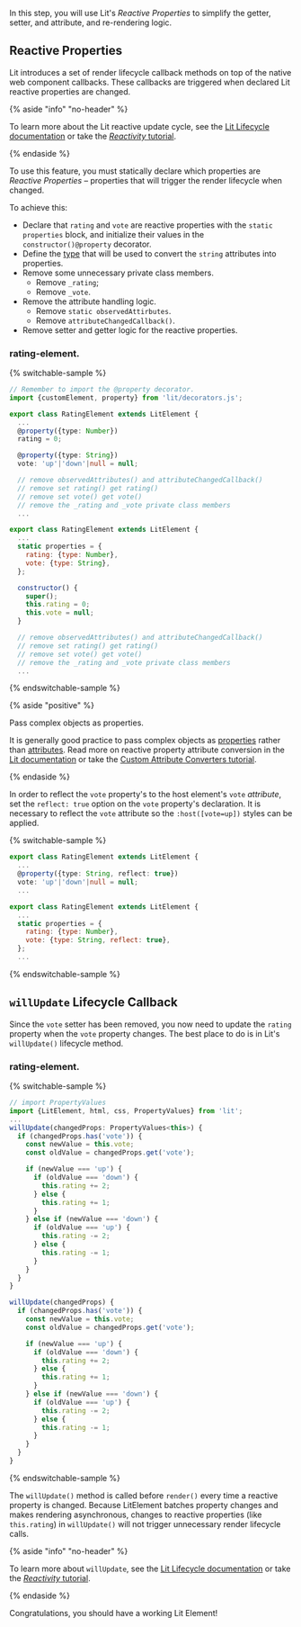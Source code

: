 In this step, you will use Lit's *Reactive Properties* to simplify the getter, setter, and attribute, and re-rendering logic.

## Reactive Properties

Lit introduces a set of render lifecycle callback methods on top of the native web component callbacks. These callbacks are triggered when declared Lit reactive properties are changed.

{% aside "info" "no-header" %}

To learn more about the Lit reactive update cycle, see the [Lit Lifecycle documentation](/docs/components/lifecycle/) or take the [*Reactivity* tutorial](/tutorials/reactivity).

{% endaside %}

To use this feature, you must statically declare which properties are *Reactive Properties* – properties that will trigger the render lifecycle when changed.

To achieve this:

* Declare that `rating` and `vote` are reactive properties with the&nbsp;<ts-js><span slot="js"><code>static properties</code> block, and initialize their values in the <code>constructor()</code></span><span slot="ts"><code>@property</code> decorator</span></ts-js>.
* Define the [type](/docs/components/properties/#property-options) that will be used to convert the `string` attributes into properties.
* Remove some unnecessary private class members.
  * Remove `_rating`;
  * Remove `_vote`.
* Remove the attribute handling logic.
  * Remove `static observedAttirbutes`.
  * Remove `attributeChangedCallback()`.
* Remove setter and getter logic for the reactive properties.

### rating-element.<ts-js></ts-js>

{% switchable-sample %}

```ts
// Remember to import the @property decorator.
import {customElement, property} from 'lit/decorators.js';

export class RatingElement extends LitElement {
  ...
  @property({type: Number})
  rating = 0;

  @property({type: String})
  vote: 'up'|'down'|null = null;

  // remove observedAttributes() and attributeChangedCallback()
  // remove set rating() get rating()
  // remove set vote() get vote()
  // remove the _rating and _vote private class members
  ...
```

```js
export class RatingElement extends LitElement {
  ...
  static properties = {
    rating: {type: Number},
    vote: {type: String},
  };

  constructor() {
    super();
    this.rating = 0;
    this.vote = null;
  }

  // remove observedAttributes() and attributeChangedCallback()
  // remove set rating() get rating()
  // remove set vote() get vote()
  // remove the _rating and _vote private class members
  ...
```

{% endswitchable-sample %}

{% aside "positive" %}

Pass complex objects as properties.

It is generally good practice to pass complex objects as [properties](/docs/templates/expressions/#property-expressions) rather than [attributes](/docs/templates/expressions/#attribute-expressions). Read more on reactive property attribute conversion in the [Lit documentation](/docs/components/properties/#attributes) or take the [Custom Attribute Converters tutorial](/tutorials/custom-attribute-converter/).

{% endaside %}

In order to reflect the `vote` property's to the host element's `vote` *attribute*, set the `reflect: true` option on the `vote` property's declaration. It is necessary to reflect the `vote` attribute so the `:host([vote=up])` styles can be applied.

{% switchable-sample %}

```ts
export class RatingElement extends LitElement {
  ...
  @property({type: String, reflect: true})
  vote: 'up'|'down'|null = null;
  ...
```

```js
export class RatingElement extends LitElement {
  ...
  static properties = {
    rating: {type: Number},
    vote: {type: String, reflect: true},
  };
  ...
```

{% endswitchable-sample %}

## `willUpdate` Lifecycle Callback

Since the `vote` setter has been removed, you now need to update the `rating` property when the `vote` property changes. The best place to do is in Lit's `willUpdate()` lifecycle method.

### rating-element.<ts-js></ts-js>

{% switchable-sample %}

```ts
// import PropertyValues
import {LitElement, html, css, PropertyValues} from 'lit';
...
willUpdate(changedProps: PropertyValues<this>) {
  if (changedProps.has('vote')) {
    const newValue = this.vote;
    const oldValue = changedProps.get('vote');

    if (newValue === 'up') {
      if (oldValue === 'down') {
        this.rating += 2;
      } else {
        this.rating += 1;
      }
    } else if (newValue === 'down') {
      if (oldValue === 'up') {
        this.rating -= 2;
      } else {
        this.rating -= 1;
      }
    }
  }
}
```

```js
willUpdate(changedProps) {
  if (changedProps.has('vote')) {
    const newValue = this.vote;
    const oldValue = changedProps.get('vote');

    if (newValue === 'up') {
      if (oldValue === 'down') {
        this.rating += 2;
      } else {
        this.rating += 1;
      }
    } else if (newValue === 'down') {
      if (oldValue === 'up') {
        this.rating -= 2;
      } else {
        this.rating -= 1;
      }
    }
  }
}
```

{% endswitchable-sample %}

The `willUpdate()` method is called before `render()` every time a reactive property is changed. Because LitElement batches property changes and makes rendering asynchronous, changes to reactive properties (like `this.rating`) in `willUpdate()` will not trigger unnecessary render lifecycle calls.

{% aside "info" "no-header" %}

To learn more about `willUpdate`, see the [Lit Lifecycle documentation](/docs/components/lifecycle/) or take the [*Reactivity* tutorial](/tutorials/reactivity).

{% endaside %}

Congratulations, you should have a working Lit Element!
